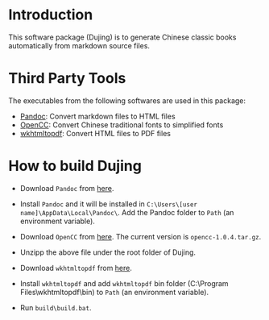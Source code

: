 # Introduction

This software package (Dujing) is to generate Chinese classic books automatically from markdown source files.

# Third Party Tools

The executables from the following softwares are used in this package:

- [Pandoc][1]: Convert markdown files to HTML files
- [OpenCC][2]: Convert Chinese traditional fonts to simplified fonts 
- [wkhtmltopdf][3]: Convert HTML files to PDF files

[1]: https://github.com/jgm/pandoc
[2]: https://github.com/BYVoid/OpenCC
[3]: https://github.com/wkhtmltopdf/wkhtmltopdf

# How to build Dujing

- Download `Pandoc` from [here](http://pandoc.org/installing.html).
- Install `Pandoc` and it will be installed in  `C:\Users\[user name]\AppData\Local\Pandoc\`. Add the Pandoc folder to `Path` (an environment variable).

- Download `OpenCC` from [here](https://bintray.com/byvoid/opencc/OpenCC). The current version is `opencc-1.0.4.tar.gz`.
- Unzipp the above file under the root folder of Dujing.

- Download `wkhtmltopdf` from [here](http://wkhtmltopdf.org/downloads.html).
- Install `wkhtmltopdf` and add `wkhtmltopdf` bin folder (C:\Program Files\wkhtmltopdf\bin) to `Path` (an environment variable).

- Run `build\build.bat`. 